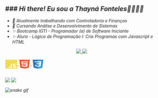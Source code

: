 <b><em><h2>### Hi there! Eu sou a Thayná Fonteles✌🏼🤘🏼</h2></b>

- 🔭 Atualmente trabalhando com Controladoria e Finanças
- 🌱 Cursando Análise e Desenvolvimento de Sistemas
- ✨ Bootcamp IGTI - Programador (a) de Software Iniciante
- ✨ Alura - Lógica de Programação I: Crie Programas com Javascript e HTML

<div align="center">
  <a href="https://github.com/thaynafonteles">
  <img height="140em" src="https://github-readme-stats.vercel.app/api?username=thaynafonteles&show_icons=true&theme=dark&include_all_commits=true&count_private=true"/>
  <img height="140em" src="https://github-readme-stats.vercel.app/api/top-langs/?username=thaynafonteles&layout=compact&langs_count=7&theme=dark"/>
</div>

<div style="display: inline_block"><br>
  <img align="center" alt="Rafa-Js" height="30" width="40" src="https://raw.githubusercontent.com/devicons/devicon/master/icons/javascript/javascript-plain.svg">
  <img align="center" alt="Rafa-HTML" height="30" width="40" src="https://raw.githubusercontent.com/devicons/devicon/master/icons/html5/html5-original.svg">
  <img align="center" alt="Rafa-CSS" height="30" width="40" src="https://raw.githubusercontent.com/devicons/devicon/master/icons/css3/css3-original.svg">
</div>

##

<div> 

  <a href = "mailto:thaynafonteles@gmail.com"><img src="https://img.shields.io/badge/-Gmail-%23333?style=for-the-badge&logo=gmail&logoColor=white" target="_blank"></a>
  <a href="https://www.linkedin.com/in/thayn%C3%A1-fonteles-304197145/" target="_blank"><img src="https://img.shields.io/badge/-LinkedIn-%230077B5?style=for-the-badge&logo=linkedin&logoColor=white" target="_blank"></a> 
 
  ![snake gif](https://github.com/thaynafonteles/thaynafonteles/blob/output/github-contribution-grid-snake.svg)
  
</div>


